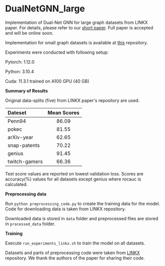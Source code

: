 # DualNetGNN_large

Implementation of Dual-Net GNN for large graph datasets from LINKX paper. For details, please refer to our [short paper](https://dl.acm.org/doi/10.1145/3511808.3557543). Full paper is accepted and will be online soon.

Implementation for small graph datasets is available at [this](https://github.com/sunilkmaurya/DualNetGNN) repository.

Experiments were conducted with following setup:

Pytorch: 1.12.0

Python: 3.10.4

Cuda: 11.3.1 trained on A100 GPU (40 GB)

**Summary of Results**

Original data-splits (five) from LINKX paper's repository are used.

| **Dateset**   | **Mean Scores** |
| :------------ | :-------------: |
| Penn94        | 86\.09          |
| pokec         | 81\.55          |
| arXiv-year    | 62\.65          |
| snap-patents  | 70\.22          |
| genius        | 91\.45          |
| twitch-gamers | 66\.36          |

Test score values are reported on lowest validation loss.
Scores are accuracy(%) values for all datasets except genius where rocauc is calculated.

**Preprocessing data**

Run `python preprocessing_code.py` to create the training data for the model. Code for downloading data is taken from LINKX repository.

Downloaded data is stored in `data` folder and preprocessed files are stored in `processed_data` folder.


**Training**

Execute `run_experiments_linkx.sh` to train the model on all datasets.

Datasets and parts of preprocessing code were taken from [LINKX](https://github.com/CUAI/Non-Homophily-Large-Scale) repository. We thank the authors of the paper for sharing their code.
